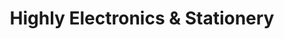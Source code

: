 ---
title: "Highly Electronics & Stationery"
url: /hamilton/highly-electronics-und-stationery/
shop: Schreibwaren
---